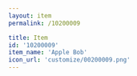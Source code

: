 ```yaml
---
layout: item
permalink: /10200009

title: Item
id: '10200009'
item_name: 'Apple Bob'
icon_url: 'customize/00200009.png'
---
```

